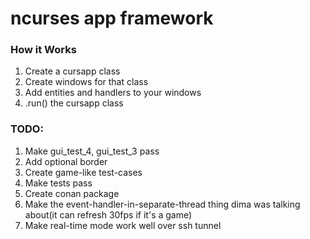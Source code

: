 # ncurses app framework

### How it Works
1. Create a cursapp class
2. Create windows for that class
3. Add entities and handlers to your windows
4. .run() the cursapp class

### TODO:
1. Make gui_test_4, gui_test_3 pass
2. Add optional border
3. Create game-like test-cases
4. Make tests pass
5. Create conan package
6. Make the event-handler-in-separate-thread thing dima was talking about(it can refresh 30fps if it's a game)
7. Make real-time mode work well over ssh tunnel

